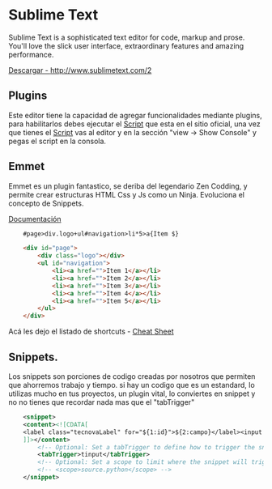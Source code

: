 # Sublime Text

Sublime Text is a sophisticated text editor for code, markup and prose.
You'll love the slick user interface, extraordinary features and amazing performance.

<a href="http://www.sublimetext.com/2" target="_blank">Descargar - http://www.sublimetext.com/2</a>

## Plugins

Este editor tiene la capacidad de agregar funcionalidades mediante plugins, para habilitarlos debes ejecutar el <a href="https://packagecontrol.io/installation#st2" target="_blank">Script</a> que esta en el sitio oficial, una vez que tienes el <a href="https://packagecontrol.io/installation#st2" target="_blank">Script</a> vas al editor y en la sección "view -> Show Console" y pegas el script en la consola.

## Emmet

Emmet es un plugin fantastico, se deriba del legendario Zen Codding, y permite crear estructuras HTML Css y Js como un Ninja. 
Evoluciona el concepto de Snippets.

<a href="http://docs.emmet.io/" target="_blank">Documentación</a>

```HTML
	#page>div.logo+ul#navigation>li*5>a{Item $}
```	

```HTML
	<div id="page">
	    <div class="logo"></div>
	    <ul id="navigation">
	        <li><a href="">Item 1</a></li>
	        <li><a href="">Item 2</a></li>
	        <li><a href="">Item 3</a></li>
	        <li><a href="">Item 4</a></li>
	        <li><a href="">Item 5</a></li>
	    </ul>
	</div>
```
Acá les dejo el listado de shortcuts - <a href="http://docs.emmet.io/cheat-sheet/" target="_blank">Cheat Sheet</a>

## Snippets.

Los snippets son porciones de codigo creadas por nosotros que permiten que ahorremos trabajo y tiempo.
si hay un codigo que es un estandard, lo utilizas mucho en tus proyectos, un plugin vital, lo conviertes en snippet y no no tienes que recordar nada mas que el "tabTrigger"


```XML
	<snippet>
	<content><![CDATA[
	<label class="tecnovaLabel" for="${1:id}">${2:campo}</label><input type="${3:text}" id="${1:id}" placeholder="${2:campo}" ${4:required}>
	]]></content>
		<!-- Optional: Set a tabTrigger to define how to trigger the snippet -->
		<tabTrigger>tinput</tabTrigger>
		<!-- Optional: Set a scope to limit where the snippet will trigger -->
		<!-- <scope>source.python</scope> -->
	</snippet>
```
